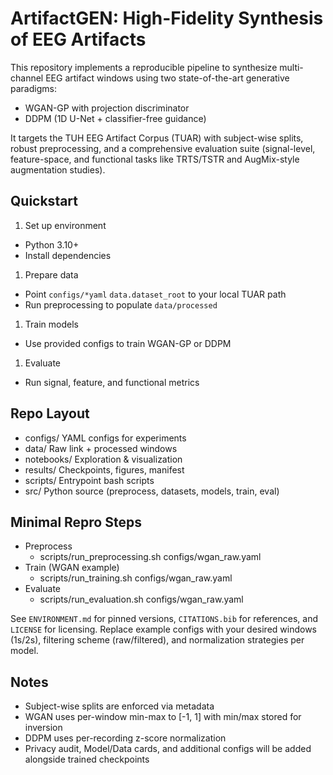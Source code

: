 # ArtifactGEN: High-Fidelity Synthesis of EEG Artifacts

This repository implements a reproducible pipeline to synthesize multi-channel EEG artifact windows using two state-of-the-art generative paradigms:

- WGAN-GP with projection discriminator
- DDPM (1D U-Net + classifier-free guidance)

It targets the TUH EEG Artifact Corpus (TUAR) with subject-wise splits, robust preprocessing, and a comprehensive evaluation suite (signal-level, feature-space, and functional tasks like TRTS/TSTR and AugMix-style augmentation studies).

## Quickstart

1) Set up environment

- Python 3.10+
- Install dependencies

1) Prepare data

- Point `configs/*yaml` `data.dataset_root` to your local TUAR path
- Run preprocessing to populate `data/processed`

1) Train models

- Use provided configs to train WGAN-GP or DDPM

1) Evaluate

- Run signal, feature, and functional metrics

## Repo Layout

- configs/           YAML configs for experiments
- data/              Raw link + processed windows
- notebooks/         Exploration & visualization
- results/           Checkpoints, figures, manifest
- scripts/           Entrypoint bash scripts
- src/               Python source (preprocess, datasets, models, train, eval)


## Minimal Repro Steps

- Preprocess
  - scripts/run_preprocessing.sh configs/wgan_raw.yaml
- Train (WGAN example)
  - scripts/run_training.sh configs/wgan_raw.yaml
- Evaluate
  - scripts/run_evaluation.sh configs/wgan_raw.yaml

See `ENVIRONMENT.md` for pinned versions, `CITATIONS.bib` for references, and `LICENSE` for licensing. Replace example configs with your desired windows (1s/2s), filtering scheme (raw/filtered), and normalization strategies per model.

## Notes

- Subject-wise splits are enforced via metadata
- WGAN uses per-window min-max to [-1, 1] with min/max stored for inversion
- DDPM uses per-recording z-score normalization
- Privacy audit, Model/Data cards, and additional configs will be added alongside trained checkpoints
